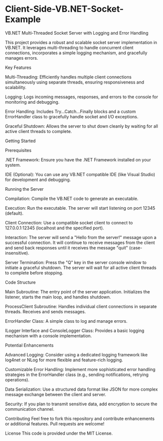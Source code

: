 # Client-Side-VB.NET-Socket-Example

VB.NET Multi-Threaded Socket Server with Logging and Error Handling

This project provides a robust and scalable socket server implementation in VB.NET. It leverages multi-threading to handle concurrent client connections, incorporates a simple logging mechanism, and gracefully manages errors.

Key Features

Multi-Threading: Efficiently handles multiple client connections simultaneously using separate threads, ensuring responsiveness and scalability.

Logging: Logs incoming messages, responses, and errors to the console for monitoring and debugging.

Error Handling: Includes Try...Catch...Finally blocks and a custom ErrorHandler class to gracefully handle socket and I/O exceptions.

Graceful Shutdown: Allows the server to shut down cleanly by waiting for all active client threads to complete.


Getting Started

Prerequisites

.NET Framework: Ensure you have the .NET Framework installed on your system.

IDE (Optional): You can use any VB.NET compatible IDE (like Visual Studio) for development and debugging.


Running the Server

Compilation: Compile the VB.NET code to generate an executable.

Execution: Run the executable. The server will start listening on port 12345 (default).

Client Connection: Use a compatible socket client to connect to 127.0.0.1:12345 (localhost and the specified port).

Interaction: The server will send a "Hello from the server!" message upon a successful connection. It will continue to receive messages from the client and send back responses until it receives the message "quit" (case-insensitive).

Server Termination: Press the "Q" key in the server console window to initiate a graceful shutdown. The server will wait for all active client threads to complete before stopping.


Code Structure

Main Subroutine: The entry point of the server application. Initializes the listener, starts the main loop, and handles shutdown.

ProcessClient Subroutine: Handles individual client connections in separate threads. Receives and sends messages.

ErrorHandler Class: A simple class to log and manage errors.

ILogger Interface and ConsoleLogger Class: Provides a basic logging mechanism with a console implementation.


Potential Enhancements

Advanced Logging: Consider using a dedicated logging framework like log4net or NLog for more flexible and feature-rich logging.

Customizable Error Handling: Implement more sophisticated error handling strategies in the ErrorHandler class (e.g., sending notifications, retrying operations).

Data Serialization: Use a structured data format like JSON for more complex message exchange between the client and server.

Security: If you plan to transmit sensitive data, add encryption to secure the communication channel.


Contributing
Feel free to fork this repository and contribute enhancements or additional features. Pull requests are welcome!

License
This code is provided under the MIT License.
